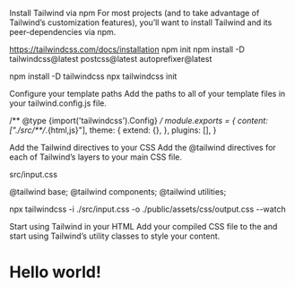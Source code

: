 
Install Tailwind via npm
For most projects (and to take advantage of Tailwind’s customization features), you’ll want to install Tailwind and its peer-dependencies via npm.

https://tailwindcss.com/docs/installation
npm init
npm install -D tailwindcss@latest postcss@latest autoprefixer@latest

npm install -D tailwindcss
npx tailwindcss init

Configure your template paths
Add the paths to all of your template files in your tailwind.config.js file.

/** @type {import('tailwindcss').Config} */
module.exports = {
  content: ["./src/**/*.{html,js}"],
  theme: {
    extend: {},
  },
  plugins: [],
}

Add the Tailwind directives to your CSS
Add the @tailwind directives for each of Tailwind’s layers to your main CSS file.

src/input.css

@tailwind base;
@tailwind components;
@tailwind utilities;


npx tailwindcss -i ./src/input.css -o ./public/assets/css/output.css --watch

Start using Tailwind in your HTML
Add your compiled CSS file to the <head> and start using Tailwind’s utility classes to style your content.

<!doctype html>
<html>
<head>
  <meta charset="UTF-8">
  <meta name="viewport" content="width=device-width, initial-scale=1.0">
  <link href="./output.css" rel="stylesheet">
</head>
<body>
  <h1 class="text-3xl font-bold underline">
    Hello world!
  </h1>
</body>
</html>